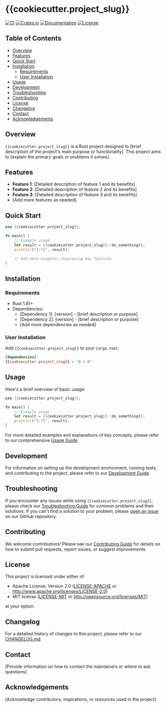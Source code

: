 # {{cookiecutter.project_slug}}

[![CI](https://github.com/{{cookiecutter.__gh_slug}}/workflows/CI/badge.svg)](https://github.com/{{cookiecutter.__gh_slug}}/actions)
[![Crates.io](https://img.shields.io/crates/v/{{cookiecutter.project_slug}}.svg)](https://crates.io/crates/{{cookiecutter.project_slug}})
[![Documentation](https://docs.rs/{{cookiecutter.project_slug}}/badge.svg)](https://docs.rs/{{cookiecutter.project_slug}})
[![License](https://img.shields.io/badge/license-MIT%2FApache--2.0-blue.svg)](README.md#license)

## Table of Contents

- [Overview](#overview)
- [Features](#features)
- [Quick Start](#quick-start)
- [Installation](#installation)
    - [Requirements](#requirements)
    - [User Installation](#user-installation)
- [Usage](#usage)
- [Development](#development)
- [Troubleshooting](#troubleshooting)
- [Contributing](#contributing)
- [License](#license)
- [Changelog](#changelog)
- [Contact](#contact)
- [Acknowledgements](#acknowledgements)

## Overview

`{{cookiecutter.project_slug}}` is a Rust project designed to [brief description of the project's main purpose or functionality]. This project aims to [explain the primary goals or problems it solves].

## Features

- **Feature 1**: [Detailed description of feature 1 and its benefits]
- **Feature 2**: [Detailed description of feature 2 and its benefits]
- **Feature 3**: [Detailed description of feature 3 and its benefits]
- [Add more features as needed]

## Quick Start

```rust
use {{cookiecutter.project_slug}};

fn main() {
    // Example usage
    let result = {{cookiecutter.project_slug}}::do_something();
    println!("{:?}", result);

    // Add more examples showcasing key features
}
```

## Installation

### Requirements

- Rust 1.81+
- Dependencies:
    - [Dependency 1]: [version] - [brief description or purpose]
    - [Dependency 2]: [version] - [brief description or purpose]
    - [Add more dependencies as needed]

### User Installation

Add `{{cookiecutter.project_slug}}` to your `Cargo.toml`:

```toml
[dependencies]
{{cookiecutter.project_slug}} = "0.1.0"
```

## Usage

Here's a brief overview of basic usage:

```rust
use {{cookiecutter.project_slug}};

fn main() {
    // Example usage
    let result = {{cookiecutter.project_slug}}::do_something();
    println!("{:?}", result);
}
```

For more detailed examples and explanations of key concepts, please refer to our comprehensive [Usage Guide](docs/usage.md).

## Development

For information on setting up the development environment, running tests, and contributing to the project, please refer to our [Development Guide](docs/development.md).

## Troubleshooting

If you encounter any issues while using `{{cookiecutter.project_slug}}`, please check our [Troubleshooting Guide](docs/troubleshooting.md) for common problems and their solutions. If you can't find a solution to your problem, please [open an issue](https://github.com/{{cookiecutter.__gh_slug}}/issues) on our GitHub repository.

## Contributing

We welcome contributions! Please see our [Contributing Guide](CONTRIBUTING.md) for details on how to submit pull requests, report issues, or suggest improvements.

## License

This project is licensed under either of:

- Apache License, Version 2.0 ([LICENSE-APACHE](LICENSE-APACHE) or http://www.apache.org/licenses/LICENSE-2.0)
- MIT license ([LICENSE-MIT](LICENSE-MIT) or http://opensource.org/licenses/MIT)

at your option.

## Changelog

For a detailed history of changes to this project, please refer to our [CHANGELOG.md](CHANGELOG.md).

## Contact

[Provide information on how to contact the maintainers or where to ask questions]

## Acknowledgements

[Acknowledge contributors, inspirations, or resources used in the project]
